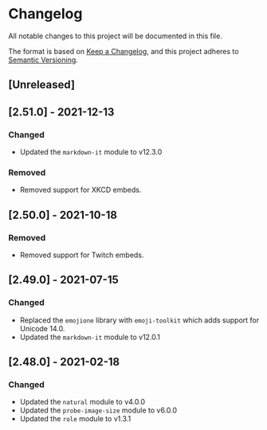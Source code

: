 # Changelog
All notable changes to this project will be documented in this file.

The format is based on [Keep a Changelog](https://keepachangelog.com/en/1.0.0/),
and this project adheres to [Semantic Versioning](https://semver.org/spec/v2.0.0.html).

## [Unreleased]

## [2.51.0] - 2021-12-13
### Changed
- Updated the `markdown-it` module to v12.3.0

### Removed
- Removed support for XKCD embeds.

## [2.50.0] - 2021-10-18
### Removed
- Removed support for Twitch embeds.

## [2.49.0] - 2021-07-15
### Changed
- Replaced the `emojione` library with `emoji-toolkit` which adds support for Unicode 14.0.
- Updated the `markdown-it` module to v12.0.1

## [2.48.0] - 2021-02-18
### Changed
- Updated the `natural` module to v4.0.0
- Updated the `probe-image-size` module to v6.0.0
- Updated the `role` module to v1.3.1